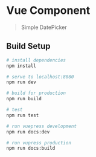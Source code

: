 # Vue Component

> Simple DatePicker

## Build Setup

``` bash
# install dependencies
npm install

# serve to localhost:8080
npm run dev

# build for production
npm run build

# test
npm run test

# run vuepress development
npm run docs:dev

# run vupress production
npm run docs:build
```
